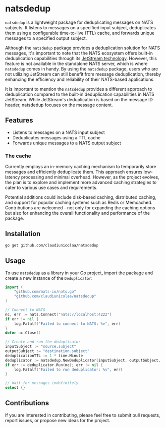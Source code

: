 # natsdedup

`natsdedup` is a lightweight package for deduplicating messages on NATS subjects. 
It listens to messages on a specified input subject, deduplicates them using a configurable time-to-live (TTL) cache, and forwards unique messages to a specified output subject.

Although the `natsdedup` package provides a deduplication solution for NATS messages, it's important to note that the NATS ecosystem offers built-in deduplication capabilities through its [JetStream technology](https://docs.nats.io/using-nats/developer/develop_jetstream/model_deep_dive#message-deduplication). 
However, this feature is not available in the standalone NATS server, which is where `natsdedup` comes in handy. 
By using the `natsdedup` package, users who are not utilizing JetStream can still benefit from message deduplication, thereby enhancing the efficiency and reliability of their NATS-based applications.

It is important to mention the `natsdedup` provides a different approach to deduplication compared to the built-in deduplication capabilities in NATS JetStream. 
While JetStream's deduplication is based on the message ID header, natsdedup focuses on the message content.

## Features

- Listens to messages on a NATS input subject
- Deduplicates messages using a TTL cache
- Forwards unique messages to a NATS output subject

### The cache 

Currently employs an in-memory caching mechanism to temporarily store messages and efficiently deduplicate them. 
This approach ensures low-latency processing and minimal overhead. 
However, as the project evolves, the plan is to explore and implement more advanced caching strategies to cater to various use cases and requirements. 

Potential additions could include disk-based caching, distributed caching, and support for popular caching systems such as Redis or Memcached. 
Contributions are welcomed - not only for expanding the caching options but also for enhancing the overall functionality and performance of the package.

## Installation

```bash
go get github.com/claudiunicolaa/natsdedup
```

## Usage
To use `natsdedup` as a library in your Go project, import the package and create a new instance of the `Deduplicator`:

```go
import (
	"github.com/nats-io/nats.go"
	"github.com/claudiunicolaa/natsdedup"
)

// Connect to NATS
nc, err := nats.Connect("nats://localhost:4222")
if err != nil {
	log.Fatalf("Failed to connect to NATS: %v", err)
}
defer nc.Close()

// Create and run the deduplicator
inputSubject := "source.subject"
outputSubject := "destination.subject"
deduplicationTTL := 1 * time.Minute
deduplicator := natsdedup.NewDeduplicator(inputSubject, outputSubject, deduplicationTTL)
if err := deduplicator.Run(nc); err != nil {
	log.Fatalf("Failed to run deduplicator: %v", err)
}

// Wait for messages indefinitely
select {}

```

## Contributions
If you are interested in contributing, please feel free to submit pull requests, report issues, or propose new ideas for the project.
